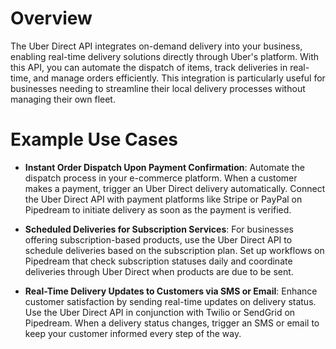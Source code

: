 # Overview

The Uber Direct API integrates on-demand delivery into your business, enabling real-time delivery solutions directly through Uber's platform. With this API, you can automate the dispatch of items, track deliveries in real-time, and manage orders efficiently. This integration is particularly useful for businesses needing to streamline their local delivery processes without managing their own fleet.

# Example Use Cases

- **Instant Order Dispatch Upon Payment Confirmation**: Automate the dispatch process in your e-commerce platform. When a customer makes a payment, trigger an Uber Direct delivery automatically. Connect the Uber Direct API with payment platforms like Stripe or PayPal on Pipedream to initiate delivery as soon as the payment is verified.

- **Scheduled Deliveries for Subscription Services**: For businesses offering subscription-based products, use the Uber Direct API to schedule deliveries based on the subscription plan. Set up workflows on Pipedream that check subscription statuses daily and coordinate deliveries through Uber Direct when products are due to be sent.

- **Real-Time Delivery Updates to Customers via SMS or Email**: Enhance customer satisfaction by sending real-time updates on delivery status. Use the Uber Direct API in conjunction with Twilio or SendGrid on Pipedream. When a delivery status changes, trigger an SMS or email to keep your customer informed every step of the way.
